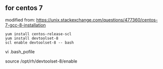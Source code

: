 ## for centos 7
modified from:
https://unix.stackexchange.com/questions/477360/centos-7-gcc-8-installation

```
yum install centos-release-scl
yum install devtoolset-8
scl enable devtoolset-8 -- bash

```

vi .bash_pofile

source /opt/rh/devtoolset-8/enable 

